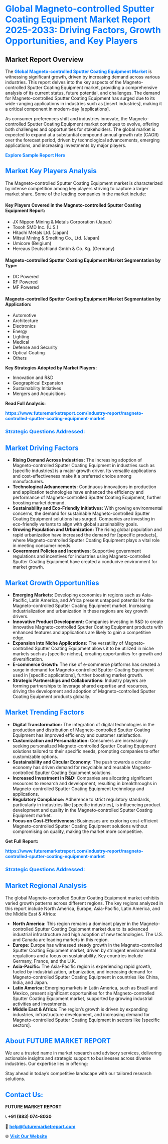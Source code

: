 <h1 style="color: #007BFF;">Global Magneto-controlled Sputter Coating Equipment Market Report 2025-2033: Driving Factors, Growth Opportunities, and Key Players</h1>

<section id="overview">
<h2>Market Report Overview</h2>
<p>The <a href="https://www.futuremarketreport.com/industry-report/magneto-controlled-sputter-coating-equipment-market" style="color: #007BFF; text-decoration: none;"><strong>Global Magneto-controlled Sputter Coating Equipment Market</strong></a> is witnessing significant growth, driven by increasing demand across various industries. This report delves into the key aspects of the Magneto-controlled Sputter Coating Equipment market, providing a comprehensive analysis of its current status, future potential, and challenges. The demand for Magneto-controlled Sputter Coating Equipment has surged due to its wide-ranging applications in industries such as [insert industries], making it a critical component in modern-day [applications].</p>
<p>As consumer preferences shift and industries innovate, the Magneto-controlled Sputter Coating Equipment market continues to evolve, offering both challenges and opportunities for stakeholders. The global market is expected to expand at a substantial compound annual growth rate (CAGR) over the forecast period, driven by technological advancements, emerging applications, and increasing investments by major players.</p>
</section>

<section id="overview">
<p><a href="https://www.futuremarketreport.com/request-sample/reportId=53983" style="color: #007BFF; text-decoration: none;"><strong>Explore Sample Report Here</strong></a></p>
</section>

<section id="key-players">
<h2 style="color: #007BFF;">Market Key Players Analysis</h2>
<p>The Magneto-controlled Sputter Coating Equipment market is characterized by intense competition among key players striving to capture a larger market share. Some of the leading companies in the market include:</p>
<h4>Key Players Covered in the Magneto-controlled Sputter Coating Equipment Report:</h4>
<ul><li>JX Nippon Mining &amp; Metals Corporation (Japan)</li><li>Tosoh SMD Inc. (U.S.)</li><li>Hitachi Metals Ltd. (Japan)</li><li>Mitsui Mining &amp; Smelting Co., Ltd. (Japan)</li><li>Umicore (Belgium)</li><li>Hereaus Deutschland Gmbh &amp; Co. Kg. (Germany)</li></ul>
<h4>Magneto-controlled Sputter Coating Equipment Market Segmentation by Type:</h4>
<ul><li>DC Powered</li><li>RF Powered</li><li>MF Powered</li></ul>

<h4>Magneto-controlled Sputter Coating Equipment Market Segmentation by Application:</h4>
<ul><li>Automotive</li><li>Architecture</li><li>Electronics</li><li>Energy</li><li>Lighting</li><li>Medical</li><li>Defense and Security</li><li>Optical Coating</li><li>Others</li></ul>
<p><strong>Key Strategies Adopted by Market Players:</strong></p>
<ul>
<li>Innovation and R&D</li>
<li>Geographical Expansion</li>
<li>Sustainability Initiatives</li>
<li>Mergers and Acquisitions</li>
</ul>
</section>

<section>
<p><strong>Read Full Analysis: </strong></p><a href="https://www.futuremarketreport.com/industry-report/magneto-controlled-sputter-coating-equipment-market" style="color: #007BFF; text-decoration: none;"><strong>https://www.futuremarketreport.com/industry-report/magneto-controlled-sputter-coating-equipment-market</strong></a>
<h3 style="color: #007BFF;">Strategic Questions Addressed:</h3>
</section>

<section id="driving-factors">
<h2 style="color: #007BFF;">Market Driving Factors</h2>
<ul>
<li><strong>Rising Demand Across Industries:</strong> The increasing adoption of Magneto-controlled Sputter Coating Equipment in industries such as [specific industries] is a major growth driver. Its versatile applications and cost-effectiveness make it a preferred choice among manufacturers.</li>
<li><strong>Technological Advancements:</strong> Continuous innovations in production and application technologies have enhanced the efficiency and performance of Magneto-controlled Sputter Coating Equipment, further boosting market demand.</li>
<li><strong>Sustainability and Eco-Friendly Initiatives:</strong> With growing environmental concerns, the demand for sustainable Magneto-controlled Sputter Coating Equipment solutions has surged. Companies are investing in eco-friendly variants to align with global sustainability goals.</li>
<li><strong>Growing Population and Urbanization:</strong> The rising global population and rapid urbanization have increased the demand for [specific products], where Magneto-controlled Sputter Coating Equipment plays a vital role in meeting consumer needs.</li>
<li><strong>Government Policies and Incentives:</strong> Supportive government regulations and incentives for industries using Magneto-controlled Sputter Coating Equipment have created a conducive environment for market growth.</li>
</ul>
</section>

<section id="growth-opportunities">
<h2 style="color: #007BFF;">Market Growth Opportunities</h2>
<ul>
<li><strong>Emerging Markets:</strong> Developing economies in regions such as Asia-Pacific, Latin America, and Africa present untapped potential for the Magneto-controlled Sputter Coating Equipment market. Increasing industrialization and urbanization in these regions are key growth drivers.</li>
<li><strong>Innovative Product Development:</strong> Companies investing in R&D to create innovative Magneto-controlled Sputter Coating Equipment products with enhanced features and applications are likely to gain a competitive edge.</li>
<li><strong>Expansion into Niche Applications:</strong> The versatility of Magneto-controlled Sputter Coating Equipment allows it to be utilized in niche markets such as [specific niches], creating opportunities for growth and diversification.</li>
<li><strong>E-commerce Growth:</strong> The rise of e-commerce platforms has created a surge in demand for Magneto-controlled Sputter Coating Equipment used in [specific applications], further boosting market growth.</li>
<li><strong>Strategic Partnerships and Collaborations:</strong> Industry players are forming partnerships to leverage shared expertise and resources, driving the development and adoption of Magneto-controlled Sputter Coating Equipment products globally.</li>
</ul>
</section>

<section id="trending-factors">
<h2 style="color: #007BFF;">Market Trending Factors</h2>
<ul>
<li><strong>Digital Transformation:</strong> The integration of digital technologies in the production and distribution of Magneto-controlled Sputter Coating Equipment has improved efficiency and customer satisfaction.</li>
<li><strong>Customization and Personalization:</strong> Consumers are increasingly seeking personalized Magneto-controlled Sputter Coating Equipment solutions tailored to their specific needs, prompting companies to offer customizable options.</li>
<li><strong>Sustainability and Circular Economy:</strong> The push towards a circular economy has driven demand for recyclable and reusable Magneto-controlled Sputter Coating Equipment solutions.</li>
<li><strong>Increased Investment in R&D:</strong> Companies are allocating significant resources to research and development, resulting in breakthroughs in Magneto-controlled Sputter Coating Equipment technology and applications.</li>
<li><strong>Regulatory Compliance:</strong> Adherence to strict regulatory standards, particularly in industries like [specific industries], is influencing product development and quality in the Magneto-controlled Sputter Coating Equipment market.</li>
<li><strong>Focus on Cost-Effectiveness:</strong> Businesses are exploring cost-efficient Magneto-controlled Sputter Coating Equipment solutions without compromising on quality, making the market more competitive.</li>
</ul>
</section>

<section>
<p><strong>Get Full Report: </strong></p><a href="https://www.futuremarketreport.com/industry-report/magneto-controlled-sputter-coating-equipment-market" style="color: #007BFF; text-decoration: none;"><strong>https://www.futuremarketreport.com/industry-report/magneto-controlled-sputter-coating-equipment-market</strong></a>
<h3 style="color: #007BFF;">Strategic Questions Addressed:</h3>
</section>


<section id="regional-analysis">
<h2 style="color: #007BFF;">Market Regional Analysis</h2>
<p>The global Magneto-controlled Sputter Coating Equipment market exhibits varied growth patterns across different regions. The key regions analyzed in this report include North America, Europe, Asia-Pacific, Latin America, and the Middle East & Africa:</p>
<ul>
<li><strong>North America:</strong> This region remains a dominant player in the Magneto-controlled Sputter Coating Equipment market due to its advanced industrial infrastructure and high adoption of new technologies. The U.S. and Canada are leading markets in this region.</li>
<li><strong>Europe:</strong> Europe has witnessed steady growth in the Magneto-controlled Sputter Coating Equipment market, driven by stringent environmental regulations and a focus on sustainability. Key countries include Germany, France, and the U.K.</li>
<li><strong>Asia-Pacific:</strong> The Asia-Pacific region is experiencing rapid growth, fueled by industrialization, urbanization, and increasing demand for Magneto-controlled Sputter Coating Equipment in countries like China, India, and Japan.</li>
<li><strong>Latin America:</strong> Emerging markets in Latin America, such as Brazil and Mexico, present significant opportunities for the Magneto-controlled Sputter Coating Equipment market, supported by growing industrial activities and investments.</li>
<li><strong>Middle East & Africa:</strong> The region’s growth is driven by expanding industries, infrastructure development, and increasing demand for Magneto-controlled Sputter Coating Equipment in sectors like [specific sectors].</li>
</ul>
</section>

<footer>
<h2 style="color: #007BFF;">About FUTURE MARKET REPORT</h2>
<p>We are a trusted name in market research and advisory services, delivering actionable insights and strategic support to businesses across diverse industries. Our expertise lies in offering:</p>

<p>Stay ahead in today’s competitive landscape with our tailored research solutions.</p>

<h2 style="color: #007BFF;">Contact Us:</h2>
<p><strong>FUTURE MARKET REPORT</strong></p>
<p>📞 <strong>+91 (883) 074-8030</strong></p>
<p>📧 <strong><a href="mailto:help@futuremarketreport.com" style="color: #007BFF;">help@futuremarketreport.com</a></strong></p>
<p>🌐 <strong><a href="https://www.futuremarketreport.com/" style="color: #007BFF;">Visit Our Website</a></strong></p>
</footer>